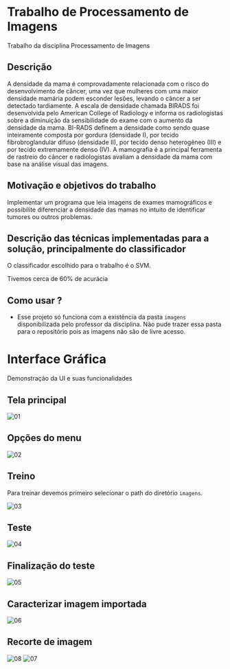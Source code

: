 # Trabalho de Processamento de Imagens

Trabalho da disciplina Processamento de Imagens

## Descrição

A densidade da mama é comprovadamente relacionada com o risco do desenvolvimento de câncer, uma vez que mulheres com uma maior densidade mamária podem esconder lesões, levando o câncer a ser detectado tardiamente. A escala de densidade chamada BIRADS foi desenvolvida pelo American College of Radiology e informa os radiologistas sobre a diminuição da sensibilidade do exame com o aumento da densidade da mama. BI-RADS definem a densidade como sendo quase inteiramente composta por gordura (densidade I), por tecido fibrobroglandular difuso (densidade II), por tecido denso heterogêneo (III) e por tecido extremamente denso (IV). A mamografia é a principal ferramenta de rastreio do câncer e radiologistas avaliam a densidade da mama com base na análise visual das imagens.

## Motivação e objetivos do trabalho

Implementar um programa que leia imagens de exames mamográficos e possibilite diferenciar a densidade das mamas no intuito de identificar tumores ou outros problemas.

## Descrição das técnicas implementadas para a solução, principalmente do classificador

O classificador escolhido para o trabalho é o SVM.

Tivemos cerca de 60% de acurácia

## Como usar ?

- Esse projeto só funciona com a existência da pasta `imagens` disponibilizada pelo professor da disciplina. Não pude trazer essa pasta para o repositório pois as imagens não são de livre acesso.

# Interface Gráfica

Demonstração da UI e suas funcionalidades

## Tela principal

![01](https://user-images.githubusercontent.com/68978413/175438282-28bd6225-ef60-4ece-8cfb-11ed45b9e4c2.jpg)

## Opções do menu

![02](https://user-images.githubusercontent.com/68978413/175438311-f3664b26-8ac9-4a15-9c17-a2082f0ff1d4.jpg)

## Treino

Para treinar devemos primeiro selecionar o path do diretório `imagens`.

![03](https://user-images.githubusercontent.com/68978413/175438378-f2203235-59c4-4f7b-a86c-441d2f7795ce.jpg)

## Teste

![04](https://user-images.githubusercontent.com/68978413/175438428-ef21a12f-797e-49e4-a512-3d179236cd04.jpg)

## Finalização do teste

![05](https://user-images.githubusercontent.com/68978413/175438495-e7b90452-abb3-482e-828c-725d5faa1d34.jpg)

## Caracterizar imagem importada

![06](https://user-images.githubusercontent.com/68978413/175438540-d2c041bc-1042-4ee4-a3e1-e66b1597c4af.jpg)

## Recorte de imagem

![08](https://user-images.githubusercontent.com/68978413/175438597-384e7242-f17d-4008-97d8-79d1647f86ad.jpg)
![07](https://user-images.githubusercontent.com/68978413/175438599-f01d0367-dff0-44ed-9033-c1ff4c670441.jpg)

